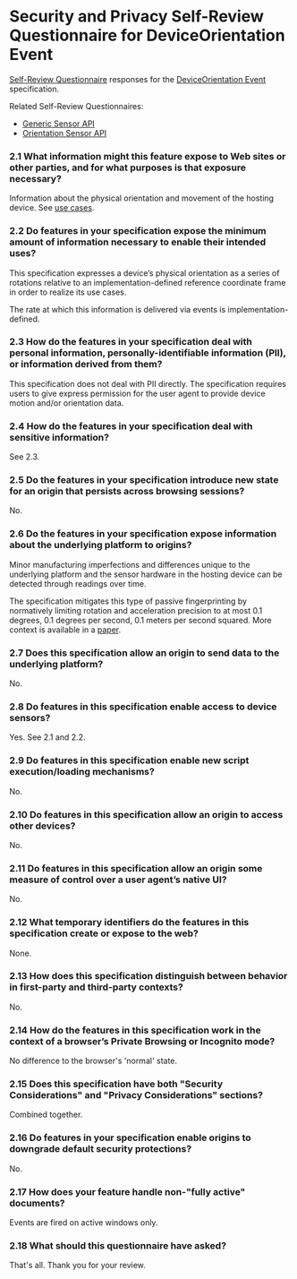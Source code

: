 # Security and Privacy Self-Review Questionnaire for DeviceOrientation Event

[Self-Review Questionnaire](https://www.w3.org/TR/security-privacy-questionnaire/)
responses for the [DeviceOrientation Event](https://www.w3.org/TR/orientation-event/) specification.

Related Self-Review Questionnaires:
- [Generic Sensor API](https://github.com/w3c/sensors/blob/main/security-questionnaire.md)
- [Orientation Sensor API](https://github.com/w3c/orientation-sensor/blob/main/security-questionnaire.md)

### 2.1 What information might this feature expose to Web sites or other parties, and for what purposes is that exposure necessary?

Information about the physical orientation and movement of the hosting device. See [use cases](https://www.w3.org/TR/orientation-event/#use-cases).

### 2.2 Do features in your specification expose the minimum amount of information necessary to enable their intended uses?

This specification expresses a device’s physical orientation as a series of rotations relative to an implementation-defined reference coordinate frame in order to realize its use cases.

The rate at which this information is delivered via events is implementation-defined.

### 2.3 How do the features in your specification deal with personal information, personally-identifiable information (PII), or information derived from them?

This specification does not deal with PII directly. The specification requires users to give express permission for the user agent to provide device motion and/or orientation data.

### 2.4 How do the features in your specification deal with sensitive information?

See 2.3.

### 2.5 Do the features in your specification introduce new state for an origin that persists across browsing sessions?

No.

### 2.6 Do the features in your specification expose information about the underlying platform to origins?

Minor manufacturing imperfections and differences unique to the underlying platform and the sensor hardware in the hosting device can be detected through readings over time.

The specification mitigates this type of passive fingerprinting by normatively limiting rotation and acceleration precision to at most 0.1 degrees, 0.1 degrees per second, 0.1 meters per second squared. More context is available in a [paper](https://github.com/JensenPaul/sensor-fingerprint-mitigation).

### 2.7 Does this specification allow an origin to send data to the underlying platform?

No.

### 2.8 Do features in this specification enable access to device sensors?

Yes. See 2.1 and 2.2.

### 2.9 Do features in this specification enable new script execution/loading mechanisms?

No.

### 2.10 Do features in this specification allow an origin to access other devices?

No.

### 2.11 Do features in this specification allow an origin some measure of control over a user agent’s native UI?

No.

### 2.12 What temporary identifiers do the features in this specification create or expose to the web?

None.

### 2.13 How does this specification distinguish between behavior in first-party and third-party contexts?

No.

### 2.14 How do the features in this specification work in the context of a browser’s Private Browsing or Incognito mode?

No difference to the browser's 'normal' state.

### 2.15 Does this specification have both "Security Considerations" and "Privacy Considerations" sections?

Combined together.

### 2.16 Do features in your specification enable origins to downgrade default security protections?

No.

### 2.17 How does your feature handle non-"fully active" documents?

Events are fired on active windows only.

### 2.18 What should this questionnaire have asked?

That's all. Thank you for your review.